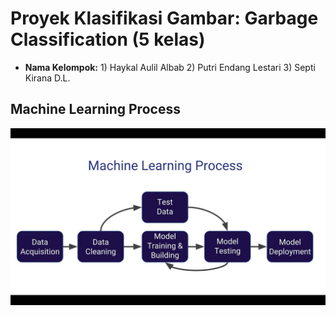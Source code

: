 # Proyek Klasifikasi Gambar: Garbage Classification (5 kelas)
- **Nama Kelompok:** 1) Haykal Aulil Albab 2) Putri Endang Lestari 3) Septi Kirana D.L.

## Machine Learning Process
![modelprocessing](docs/ml-process.jpg)
